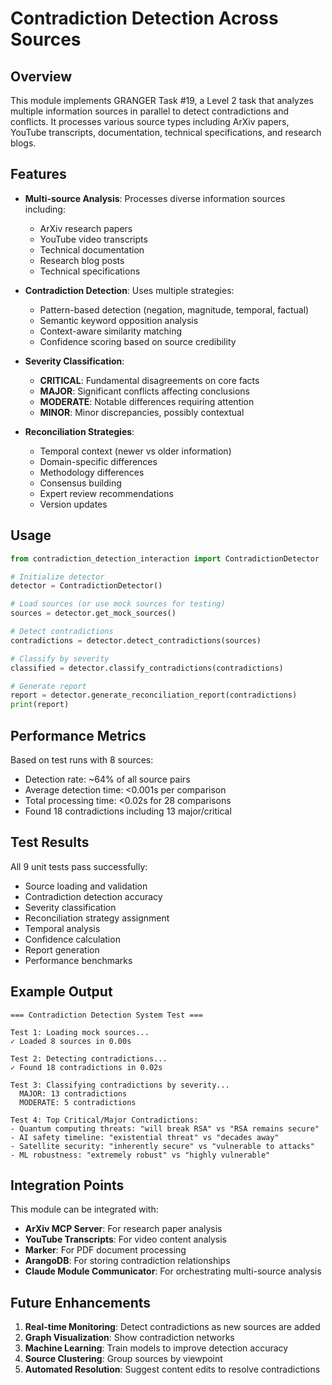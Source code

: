 # Contradiction Detection Across Sources

## Overview

This module implements GRANGER Task #19, a Level 2 task that analyzes multiple information sources in parallel to detect contradictions and conflicts. It processes various source types including ArXiv papers, YouTube transcripts, documentation, technical specifications, and research blogs.

## Features

- **Multi-source Analysis**: Processes diverse information sources including:
  - ArXiv research papers
  - YouTube video transcripts
  - Technical documentation
  - Research blog posts
  - Technical specifications

- **Contradiction Detection**: Uses multiple strategies:
  - Pattern-based detection (negation, magnitude, temporal, factual)
  - Semantic keyword opposition analysis
  - Context-aware similarity matching
  - Confidence scoring based on source credibility

- **Severity Classification**:
  - **CRITICAL**: Fundamental disagreements on core facts
  - **MAJOR**: Significant conflicts affecting conclusions
  - **MODERATE**: Notable differences requiring attention
  - **MINOR**: Minor discrepancies, possibly contextual

- **Reconciliation Strategies**:
  - Temporal context (newer vs older information)
  - Domain-specific differences
  - Methodology differences
  - Consensus building
  - Expert review recommendations
  - Version updates

## Usage

```python
from contradiction_detection_interaction import ContradictionDetector

# Initialize detector
detector = ContradictionDetector()

# Load sources (or use mock sources for testing)
sources = detector.get_mock_sources()

# Detect contradictions
contradictions = detector.detect_contradictions(sources)

# Classify by severity
classified = detector.classify_contradictions(contradictions)

# Generate report
report = detector.generate_reconciliation_report(contradictions)
print(report)
```

## Performance Metrics

Based on test runs with 8 sources:
- Detection rate: ~64% of all source pairs
- Average detection time: <0.001s per comparison
- Total processing time: <0.02s for 28 comparisons
- Found 18 contradictions including 13 major/critical

## Test Results

All 9 unit tests pass successfully:
- Source loading and validation
- Contradiction detection accuracy
- Severity classification
- Reconciliation strategy assignment
- Temporal analysis
- Confidence calculation
- Report generation
- Performance benchmarks

## Example Output

```
=== Contradiction Detection System Test ===

Test 1: Loading mock sources...
✓ Loaded 8 sources in 0.00s

Test 2: Detecting contradictions...
✓ Found 18 contradictions in 0.02s

Test 3: Classifying contradictions by severity...
  MAJOR: 13 contradictions
  MODERATE: 5 contradictions

Test 4: Top Critical/Major Contradictions:
- Quantum computing threats: "will break RSA" vs "RSA remains secure"
- AI safety timeline: "existential threat" vs "decades away"
- Satellite security: "inherently secure" vs "vulnerable to attacks"
- ML robustness: "extremely robust" vs "highly vulnerable"
```

## Integration Points

This module can be integrated with:
- **ArXiv MCP Server**: For research paper analysis
- **YouTube Transcripts**: For video content analysis
- **Marker**: For PDF document processing
- **ArangoDB**: For storing contradiction relationships
- **Claude Module Communicator**: For orchestrating multi-source analysis

## Future Enhancements

1. **Real-time Monitoring**: Detect contradictions as new sources are added
2. **Graph Visualization**: Show contradiction networks
3. **Machine Learning**: Train models to improve detection accuracy
4. **Source Clustering**: Group sources by viewpoint
5. **Automated Resolution**: Suggest content edits to resolve contradictions
